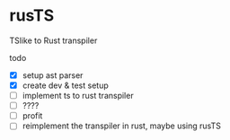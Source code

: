 # rusTS

TSlike to Rust transpiler

todo

- [x] setup ast parser
- [x] create dev & test setup
- [ ] implement ts to rust transpiler
- [ ] ????
- [ ] profit
- [ ] reimplement the transpiler in rust, maybe using rusTS
